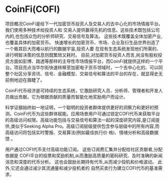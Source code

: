 # CoinFi(COFI)

项目概况CoinFi是给下一代加密货币投资人及交易人的去中心化的市场情报平台。我们使用多种技术给投资人和 交易人提供赢得先机的信息。这些技术既包括公司内的,也包括众包的分析师研究、交易信号及算法。 这些技术既覆盖全体加密产业,也覆盖具体的加密货币。 快速增长的加密货币、市场、企业及衍生品世界创造了一个极其巨大而难以航行的数据宇宙,投资人要 在现有生态系统发现他们所需的、进行明智决策的信息则既繁琐又耗时。 目前,对加密货币投资人而言,尚没有股权投资方面如彭博、路透等那样的主导性市场情报平台，而CoinFi就提供这样的一个平台。项目亮点当华尔街快速转移至加密电子货币领域时，一个去中心化的、可以同整个社区分享资讯、信号、金融模型、交易信号和算法的平台的存在，就显得史无前例地迫在眉睫了。

CoinFi代币经济是可持续的生态系统，它激励研究人员、分析师、管理者和开发人员做出贡献。它为根据贡献的质量而智能化地奖励用户而设计。

科学证据始终如一地证明，一个聪明的投资者群体提供更好的洞察力和更好的预测。CoinFi代币为这些群体赋能。应用场景用户可通过锁定COFI代币来获取平台的高级访问权限。高级功能包括与交易信号和算法一起的深度研究内容,是订阅提供,类似于Seeking Alpha Pro。高级订阅层级提供包含参与层级中的所有内容,而高级访问将包括实时警报、交易算法(例如最佳执行价 格)、情绪分析和高级数据馈 。

用户通过COFI代币支付高级功能订阅。 这些订阅费汇集并分配给社区贡献者,分配依据是 COFI平台的投票和奖励机制,从而激励高质量的密码研究、及时准确的新闻消息和深度的代币分析。
这也会鼓励长期持有代币,从而减少投机和价格波动。 此外,它还会通过减少其流通量和减少投机者的 自然买卖行为建立COFI代币的基准需求。
